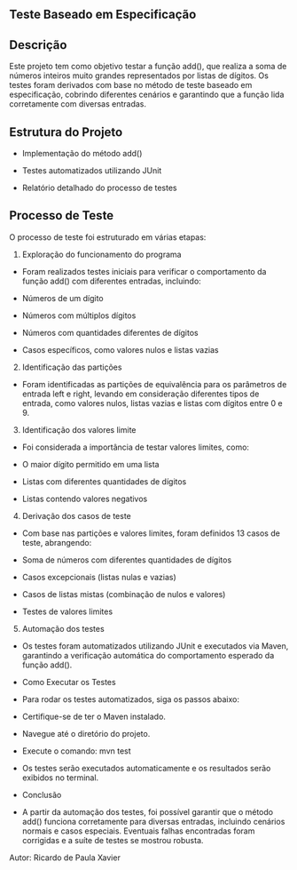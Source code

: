 ## Teste Baseado em Especificação

## Descrição

Este projeto tem como objetivo testar a função add(), que realiza a soma de números inteiros muito grandes representados por listas de dígitos. 
Os testes foram derivados com base no método de teste baseado em especificação, cobrindo diferentes cenários e garantindo que a função lida corretamente com diversas entradas.

## Estrutura do Projeto

 - Implementação do método add()

 - Testes automatizados utilizando JUnit

 - Relatório detalhado do processo de testes

## Processo de Teste

O processo de teste foi estruturado em várias etapas:

1. Exploração do funcionamento do programa

 - Foram realizados testes iniciais para verificar o comportamento da função add() com diferentes entradas, incluindo:

 - Números de um dígito

 - Números com múltiplos dígitos

 - Números com quantidades diferentes de dígitos

 - Casos específicos, como valores nulos e listas vazias

2. Identificação das partições

 - Foram identificadas as partições de equivalência para os parâmetros de entrada left e right, levando em consideração diferentes tipos de entrada, como valores nulos, listas vazias e listas com dígitos entre 0 e 9.

3. Identificação dos valores limite

 - Foi considerada a importância de testar valores limites, como:

 - O maior dígito permitido em uma lista

 - Listas com diferentes quantidades de dígitos

 - Listas contendo valores negativos

4. Derivação dos casos de teste

 - Com base nas partições e valores limites, foram definidos 13 casos de teste, abrangendo:

 - Soma de números com diferentes quantidades de dígitos

 - Casos excepcionais (listas nulas e vazias)

 - Casos de listas mistas (combinação de nulos e valores)
 
 - Testes de valores limites

5. Automação dos testes 
 - Os testes foram automatizados utilizando JUnit e executados via Maven, garantindo a verificação automática do comportamento esperado da função add().

 - Como Executar os Testes
 
 - Para rodar os testes automatizados, siga os passos abaixo:
  
 - Certifique-se de ter o Maven instalado.
  
 - Navegue até o diretório do projeto.
  
 - Execute o comando:
    mvn test
  
 - Os testes serão executados automaticamente e os resultados serão exibidos no terminal.
  
 - Conclusão
  
 - A partir da automação dos testes, foi possível garantir que o método add() funciona corretamente para diversas entradas, incluindo cenários normais e casos especiais. Eventuais falhas encontradas foram corrigidas e a suíte de testes se mostrou robusta.
  
Autor: Ricardo de Paula Xavier
